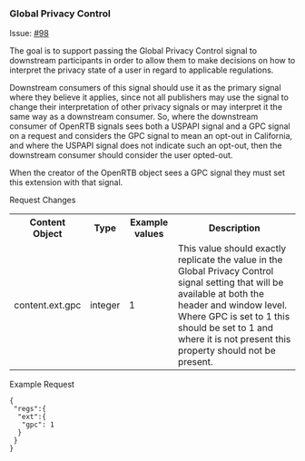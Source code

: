 ### Global Privacy Control

Issue: [#98](https://github.com/InteractiveAdvertisingBureau/openrtb/issues/98)

The goal is to support passing the Global Privacy Control signal to downstream participants in order to allow them to make decisions on how to interpret the privacy state of a user in regard to applicable regulations. 

Downstream consumers of this signal should use it as the primary signal where they believe it applies, since not all publishers may use the signal to change their interpretation of other privacy signals or may interpret it the same way as a downstream consumer. So, where the downstream consumer of OpenRTB signals sees both a USPAPI signal and a GPC signal on a request and considers the GPC signal to mean an opt-out in California, and where the USPAPI signal does not indicate such an opt-out, then the downstream consumer should consider the user opted-out.

When the creator of the OpenRTB object sees a GPC signal they must set this extension with that signal.

Request Changes

<table>
 <tr>
  <th>Content Object</th>
  <th>Type</th>
  <th>Example values</th>
  <th>Description</th>
 </tr>
 <tr>
  <td>content.ext.gpc</td>
  <td>integer</td>
  <td>1</td>
  <td>This value should exactly replicate the value in the Global Privacy Control signal setting that will be available at both the header and window level. Where GPC is set to 1 this should be set to 1 and where it is not present this property should not be present.</td>
 </tr>
</table>

Example Request

```
{
 "regs":{
  "ext":{
   "gpc": 1
  }
 }
}
```
